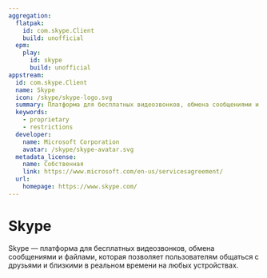 ```yaml
---
aggregation:
  flatpak:
    id: com.skype.Client
    build: unofficial
  epm:
    play:
      id: skype
      build: unofficial
appstream:
  id: com.skype.Client
  name: Skype
  icon: /skype/skype-logo.svg
  summary: Платформа для бесплатных видеозвонков, обмена сообщениями и файлами
  keywords:
    - proprietary
    - restrictions
  developer:
    name: Microsoft Corporation
    avatar: /skype/skype-avatar.svg
  metadata_license:
    name: Собственная
    link: https://www.microsoft.com/en-us/servicesagreement/
  url:
    homepage: https://www.skype.com/
---
```


# Skype

Skype — платформа для бесплатных видеозвонков, обмена сообщениями и файлами, которая позволяет пользователям общаться с друзьями и близкими в реальном времени на любых устройствах.

<!--@include: @ru/apps/.parts/install/content-flatpak.md-->
<!--@include: @ru/apps/.parts/install/content-epm-play.md-->
